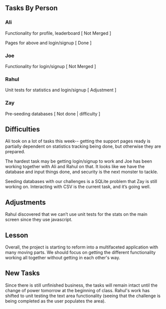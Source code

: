 ## Tasks By Person



  



### Ali



Functionality for profile, leaderboard [ Not Merged ]



Pages for above and login/signup [ Done ]



### Joe



Functionality for login/signup [ Not Merged ]



### Rahul



Unit tests for statistics and login/signup [ Adjustment ]



### Zay



Pre-seeding databases [ Not done | difficulty ]



  



## Difficulties



Ali took on a lot of tasks this week-- getting the support pages ready is partially dependent on statistics tracking being done, but otherwise they are prepared.



The hardest task may be getting login/signup to work and Joe has been working together with Ali and Rahul on that. It looks like we have the database and input things done, and security is the next monster to tackle.



Seeding databases with our challenges is a SQLite problem that Zay is still working on. Interacting with CSV is the current task, and it’s going well.



  



## Adjustments



Rahul discovered that we can’t use unit tests for the stats on the main screen since they use javascript.



## Lesson



Overall, the project is starting to reform into a multifaceted application with many moving parts. We should focus on getting the different functionality working all together without getting in each other's way.


## New Tasks

Since there is still unfinished business, the tasks will remain intact until the change of power tomorrow at the beginning of class. Rahul's work has shifted to unit testing the text area functionality (seeing that the challenge is being completed as the user populates the area).
